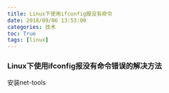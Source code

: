 ```yaml
---
title: Linux下使用ifconfig报没有命令
date: 2018/09/06 13:53:00
categories: 技术
toc: True
tags: [linux]
---
```


### Linux下使用ifconfig报没有命令错误的解决方法
安装net-tools

